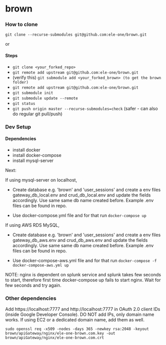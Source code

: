 # brown

### How to clone
`git clone --recurse-submodules git@github.com:ele-one/brown.git`

or

#### Steps
- `git clone <your_forked_repo>`
- `git remote add upstream git@github.com:ele-one/brown.git`
- (verify this) `git submodule add <your_forked_brown> (to get the brown folder)`
-  `git remote add upstream git@github.com:ele-one/brown.git`
- `git submodule init`
- `git submodule update --remote`
- `git status`
- `git push origin master --recurse-submodules=check` (safer - can also do regular git pull/push)



### Dev Setup


#### Dependencies
- install docker
- install docker-compose
- install mysql-server


Next:

If using mysql-server on localhost,

- Create database e.g. 'brown' and 'user_sessions' and create a env files gateway_db_local.env and crud_db_local.env and update the fields accordingly. Use same same db name created before. Example .env files can be found in repo.

- Use docker-compose.yml file and for that run ```docker-compose up```

If using AWS RDS MySQL,

- Create database e.g. 'brown' and 'user_sessions' and create a env files gateway_db_aws.env and crud_db_aws.env and update the fields accordingly. Use same same db name created before. Example .env files can be found in repo.

- Use docker-compose-aws.yml file and for that run ```docker-compose -f docker-compose-aws.yml up```



NOTE: nginx is dependent on splunk service and splunk takes few seconds to start, therefore first time docker-compose up fails to start nginx.
Wait for few seconds and try again.


### Other dependencies

Add https://localhost:7777 and http://localhost:7777 in OAuth 2.0 client IDs (inside Google Developer Console). DO NOT add IPs, only domain name works. If using EC2 or a dedicated domain name, add them as well.

```sudo openssl req -x509 -nodes -days 365 -newkey rsa:2048 -keyout brown/apiGateway/nginx/ele-one-brown.com.key -out brown/apiGateway/nginx/ele-one-brown.com.crt```







